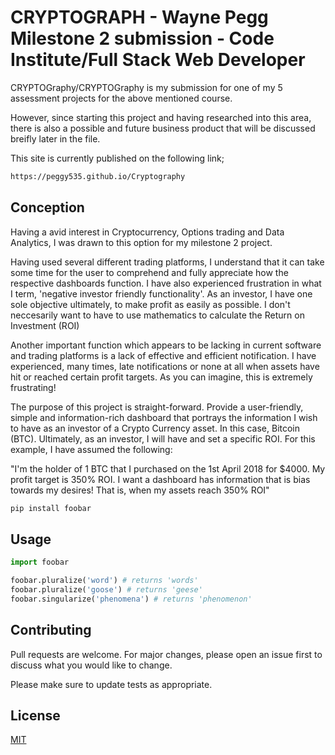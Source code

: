 # CRYPTOGRAPH - Wayne Pegg Milestone 2 submission - Code Institute/Full Stack Web Developer

CRYPTOGraphy/CRYPTOGraphy is my submission for one of my 5 assessment projects for the above mentioned course.

However, since starting this project and having researched into this area, there is also a possible and future business product that will be discussed breifly later in the file.

This site is currently published on the following link;

```bash
https://peggy535.github.io/Cryptography
```

## Conception

Having a avid interest in Cryptocurrency, Options trading and Data Analytics, I was drawn to this option for my milestone 2 project.

Having used several different trading platforms, I understand that it can take some time for the user to comprehend and fully appreciate how the respective
dashboards function. I have also experienced frustration in what I term, 'negative investor friendly functionality'. As an investor, I have one sole objective ultimately, to make profit as easily as possible. I don't neccesarily want to have to use mathematics to calculate the Return on Investment (ROI)

Another important function which appears to be lacking in current software and trading platforms is a lack of effective and efficient notification. I have experienced, many times, late notifications or none at all when assets have hit or reached certain profit targets. As you can imagine, this is extremely frustrating!

The purpose of this project is straight-forward. Provide a user-friendly, simple and information-rich dashboard that portrays the information I wish to have as an investor of a Crypto Currency asset. In this case, Bitcoin (BTC). Ultimately, as an investor, I will have and set a specific ROI. For this example, I have assumed the following:

"I'm the holder of 1 BTC that I purchased on the 1st April 2018 for $4000. My profit target is 350% ROI. I want a dashboard has information that is bias towards my desires! That is, when my assets reach 350% ROI"

```bash
pip install foobar
```

## Usage

```python
import foobar

foobar.pluralize('word') # returns 'words'
foobar.pluralize('goose') # returns 'geese'
foobar.singularize('phenomena') # returns 'phenomenon'
```

## Contributing
Pull requests are welcome. For major changes, please open an issue first to discuss what you would like to change.

Please make sure to update tests as appropriate.

## License
[MIT](https://choosealicense.com/licenses/mit/)